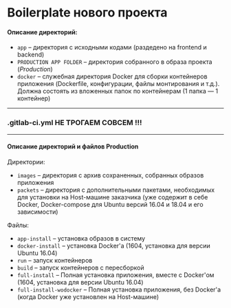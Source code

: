 # Boilerplate нового проекта

#### Описание директорий:

- `app` – директория с исходными кодами (раздедено на frontend и backend)
- `PRODUCTION APP FOLDER` – директория собранного в образа проекта (_Production_)
- `docker` – служебная директория Docker для сборки контейнеров приложения (Dockerfile, конфигурации, файлы монтирования и т.д.). Должна состоять из вложенных папок по контейнерам (1 папка — 1 контейнер)

---
### **.gitlab-ci.yml** НЕ ТРОГАЕМ СОВСЕМ !!!

---

#### Описание директорий и файлов Production

Директории:
- `images` – директория с архив сохраненных, собранных образов приложения
- `packets` – директория с дополнительными пакетами, необходимых для установки на Host-машине заказчика (уже содержит в себе Docker, Docker-compose для Ubuntu версий 16.04 и 18.04 и его зависимости)

Файлы:
- `app-install` – установка образов в систему
- `docker-install` – установка Docker'а (1604, установка для версии Ubuntu 16.04)
- `run` – запуск контейнеров
- `build` – запуск контейнеров с пересборкой
- `full-install` – Полная установка приложения, вместе с Docker'ом (1604, установка для версии Ubuntu 16.04)
- `full-install-wodocker` – Полная установка приложения, без Docker'а (когда Docker уже установлен на Host-машине)


